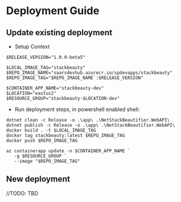 # Deployment Guide

## Update existing deployment

* Setup Context

```shell
$RELEASE_VERSION="1.0.0-beta5"
```

```shell
$LOCAL_IMAGE_TAG="stackbeauty"
$REPO_IMAGE_NAME="saarsdevhub.azurecr.io/spdevapps/stackbeauty"
$REPO_IMAGE_TAG="$REPO_IMAGE_NAME`:$RELEASE_VERSION"

$CONTAINER_APP_NAME="stackbeauty-dev"
$LOCATION="eastus2"
$RESOURCE_GROUP="stackbeauty-$LOCATION-dev"
```

* Run deployment steps, in powershell enabled shell:

```shell
dotnet clean -c Release -o .\app\ .\NetStackBeautifier.WebAPI\
dotnet publish -c Release -o .\app\ .\NetStackBeautifier.WebAPI\
docker build . -t $LOCAL_IMAGE_TAG
docker tag stackbeauty:latest $REPO_IMAGE_TAG
docker push $REPO_IMAGE_TAG
```

```shell
az containerapp update -n $CONTAINER_APP_NAME `
   -g $RESOURCE_GROUP `
   --image "$REPO_IMAGE_TAG"
```

## New deployment

//TODO: TBD